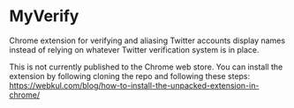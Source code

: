 # MyVerify

Chrome extension for verifying and aliasing Twitter accounts display names instead of relying on whatever Twitter verification system is in place.

This is not currently published to the Chrome web store. You can install the extension by following cloning the repo and following these steps: https://webkul.com/blog/how-to-install-the-unpacked-extension-in-chrome/
